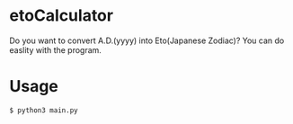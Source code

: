 # etoCalculator
Do you want to convert A.D.(yyyy) into Eto(Japanese Zodiac)?
You can do easlity with the program.

# Usage
```
$ python3 main.py
```
